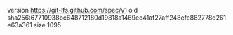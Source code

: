 version https://git-lfs.github.com/spec/v1
oid sha256:67710938bc648712180d19818a1469ec41af27aff248efe882778d261e63a361
size 1095
